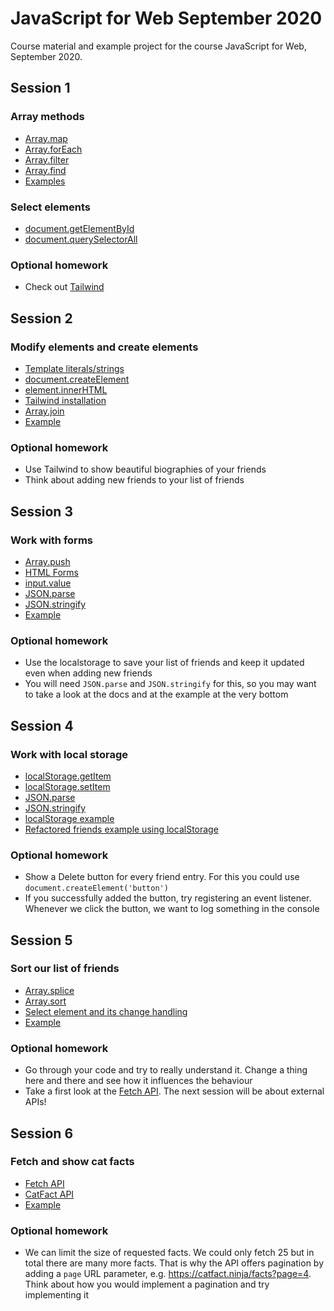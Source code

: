 # JavaScript for Web September 2020

Course material and example project for the course JavaScript for Web, September 2020.

## Session 1

### Array methods

* [Array.map](https://developer.mozilla.org/en-US/docs/Web/JavaScript/Reference/Global_Objects/Array/map)
* [Array.forEach](https://developer.mozilla.org/en-US/docs/Web/JavaScript/Reference/Global_Objects/Array/forEach)
* [Array.filter](https://developer.mozilla.org/en-US/docs/Web/JavaScript/Reference/Global_Objects/Array/filter)
* [Array.find](https://developer.mozilla.org/en-US/docs/Web/JavaScript/Reference/Global_Objects/Array/find)
* [Examples](https://codesandbox.io/s/eloquent-rubin-wn2e9?file=/src/index.js)

### Select elements

* [document.getElementById](https://developer.mozilla.org/en-US/docs/Web/API/Document/getElementById)
* [document.querySelectorAll](https://developer.mozilla.org/en-US/docs/Web/API/Document/querySelectorAll)

### Optional homework

* Check out [Tailwind](https://tailwindcss.com/)

## Session 2

### Modify elements and create elements

* [Template literals/strings](https://developer.mozilla.org/en-US/docs/Web/JavaScript/Reference/template_strings)
* [document.createElement](https://developer.mozilla.org/en-US/docs/Web/API/Document/createElement)
* [element.innerHTML](https://developer.mozilla.org/en-US/docs/Web/API/Element/innerHTML)
* [Tailwind installation](https://tailwindcss.com/docs/installation#using-tailwind-via-cdn)
* [Array.join](https://developer.mozilla.org/en-US/docs/Web/JavaScript/Reference/Global_Objects/Array/join)
* [Example](https://codesandbox.io/s/inspiring-wave-1m816?file=/src/index.js)

### Optional homework

* Use Tailwind to show beautiful biographies of your friends
* Think about adding new friends to your list of friends

## Session 3

### Work with forms

* [Array.push](https://developer.mozilla.org/en-US/docs/Web/JavaScript/Reference/Global_Objects/Array/push)
* [HTML Forms](https://www.w3schools.com/html/html_forms.asp)
* [input.value](https://www.w3schools.com/tags/att_input_value.asp)
* [JSON.parse](https://developer.mozilla.org/en-US/docs/Web/JavaScript/Reference/Global_Objects/JSON/parse)
* [JSON.stringify](https://developer.mozilla.org/en-US/docs/Web/JavaScript/Reference/Global_Objects/JSON/stringify)
* [Example](https://codesandbox.io/s/session-3-0vywr?file=/src/index.js)

### Optional homework

* Use the localstorage to save your list of friends and keep it updated even when adding new friends
* You will need `JSON.parse` and `JSON.stringify` for this, so you may want to take a look at the docs and at the example at the very bottom

## Session 4

### Work with local storage

* [localStorage.getItem](https://developer.mozilla.org/en-US/docs/Web/API/Storage/getItem)
* [localStorage.setItem](https://developer.mozilla.org/en-US/docs/Web/API/Storage/setItem)
* [JSON.parse](https://developer.mozilla.org/en-US/docs/Web/JavaScript/Reference/Global_Objects/JSON/parse)
* [JSON.stringify](https://developer.mozilla.org/en-US/docs/Web/JavaScript/Reference/Global_Objects/JSON/stringify)
* [localStorage example](https://codesandbox.io/s/session-4-localstorage-91cwf?file=/src/index.js)
* [Refactored friends example using localStorage](https://codesandbox.io/s/session-4-mq7vc)

### Optional homework

* Show a Delete button for every friend entry. For this you could use `document.createElement('button')`
* If you successfully added the button, try registering an event listener. Whenever we click the button, we want to log something in the console

## Session 5

### Sort our list of friends

* [Array.splice](https://developer.mozilla.org/de/docs/Web/JavaScript/Reference/Global_Objects/Array/splice)
* [Array.sort](https://developer.mozilla.org/en-US/docs/Web/JavaScript/Reference/Global_Objects/Array/sort)
* [Select element and its change handling](https://developer.mozilla.org/en-US/docs/Web/API/HTMLElement/change_event)
* [Example](https://codesandbox.io/s/session-5-hlwms?file=/index.html)

### Optional homework

* Go through your code and try to really understand it. Change a thing here and there and see how it influences the behaviour
* Take a first look at the [Fetch API](https://developer.mozilla.org/en-US/docs/Web/API/Fetch_API/Using_Fetch). The next session will be about external APIs!

## Session 6

### Fetch and show cat facts

* [Fetch API](https://developer.mozilla.org/en-US/docs/Web/API/Fetch_API/Using_Fetch)
* [CatFact API](https://catfact.ninja/)
* [Example](https://codesandbox.io/s/session-6-2sor7?file=/src/index.js)

### Optional homework

* We can limit the size of requested facts. We could only fetch 25 but in total there are many more facts. That is why the API offers pagination by adding a `page` URL parameter, e.g. https://catfact.ninja/facts?page=4. Think about how you would implement a pagination and try implementing it
